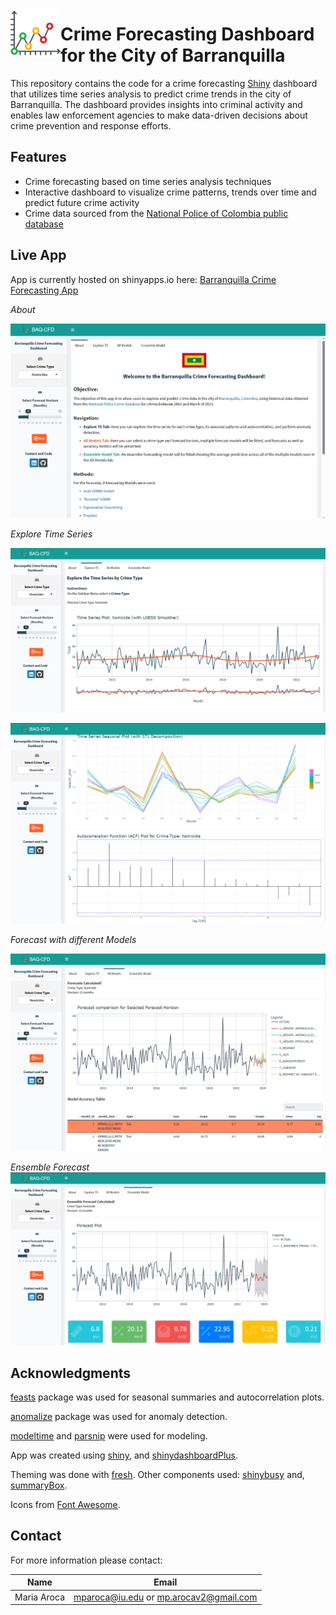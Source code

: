 <a href="url"><img src="/www/forecast_baq.png" align="left" height="80" width="80" ></a>

# Crime Forecasting Dashboard for the City of Barranquilla
This repository contains the code for a crime forecasting [Shiny](https://shiny.rstudio.com/) dashboard that utilizes time series analysis to predict crime trends in the city of Barranquilla. The dashboard provides insights into criminal activity and enables law enforcement agencies to make data-driven decisions about crime prevention and response efforts.

## Features
- Crime forecasting based on time series analysis techniques
- Interactive dashboard to visualize crime patterns, trends over time and predict future crime activity
- Crime data sourced from the [National Police of Colombia public database](https://www.policia.gov.co/grupo-informacion-criminalidad/estadistica-delictiva)

## Live App
App is currently hosted on shinyapps.io here: [Barranquilla Crime Forecasting App](https://mariaaroca.shinyapps.io/BAQ_CFD/)

*About*  

![1 about](/assets/screenshot_about.png)

*Explore Time Series*  

![2 explore](/assets/screenshot_explore_1.png)

![3 explore](/assets/screenshot_explore_2.png)

*Forecast with different Models*  

![4 allmodels](/assets/screenshot_all_models.png)

*Ensemble Forecast*
![5 ensemble](/assets/screenshot_ensemble.png)

## Acknowledgments
[feasts](https://cran.r-project.org/web/packages/feasts/index.html) package was used for seasonal summaries and autocorrelation plots.

[anomalize](https://business-science.github.io/anomalize/) package was used for anomaly detection.

[modeltime](https://business-science.github.io/modeltime/) and [parsnip](https://parsnip.tidymodels.org/index.html) were used for modeling.

App was created using [shiny](https://shiny.rstudio.com/), and [shinydashboardPlus](https://rinterface.github.io/shinydashboardPlus/). 

Theming was done with [fresh](https://github.com/dreamRs/fresh). Other components used: [shinybusy](https://github.com/dreamRs/shinybusy) and, [summaryBox](https://github.com/deepanshu88/summaryBox).

Icons from [Font Awesome](https://fontawesome.com/v4/icons/).

## Contact

For more information please contact:  

| Name            |            Email                       |
|-----------------|:--------------------------------------:|
| Maria Aroca     | mparoca@iu.edu or mp.arocav2@gmail.com |

